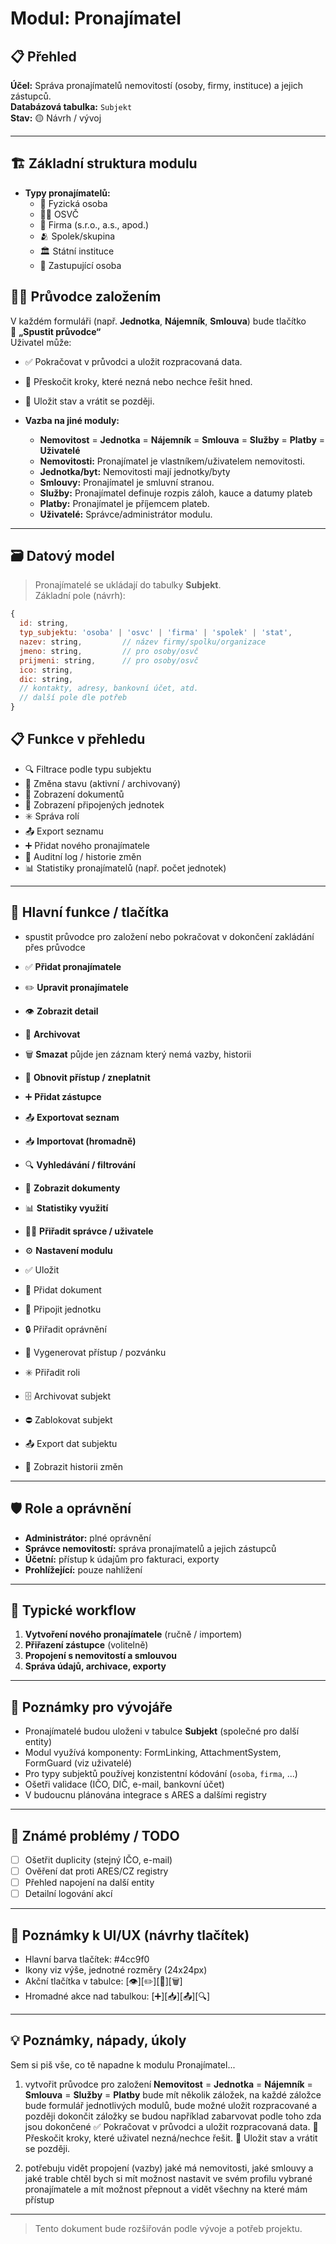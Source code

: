 # Modul: Pronajímatel

## 📋 Přehled
**Účel:** Správa pronajímatelů nemovitostí (osoby, firmy, instituce) a jejich zástupců.  
**Databázová tabulka:** `Subjekt`  
**Stav:** 🟡 Návrh / vývoj

---

## 🏗️ Základní struktura modulu

- **Typy pronajímatelů:**  
  - 👤 Fyzická osoba
  - 🧑‍💼 OSVČ
  - 🏢 Firma (s.r.o., a.s., apod.)
  - 🫂 Spolek/skupina
  - 🏛️ Státní instituce
  - 🤝 Zastupující osoba

## 🧑‍💼 Průvodce založením
V každém formuláři (např. **Jednotka**, **Nájemník**, **Smlouva**) bude tlačítko  
🌸 **„Spustit průvodce“**  
Uživatel může:  
- ✅ Pokračovat v průvodci a uložit rozpracovaná data.  
- 🏁 Přeskočit kroky, které nezná nebo nechce řešit hned.  
- 💾 Uložit stav a vrátit se později.

- **Vazba na jiné moduly:**
  - **Nemovitost** = **Jednotka** = **Nájemník** = **Smlouva** = **Služby** = **Platby** = **Uživatelé**
  - **Nemovitosti:** Pronajímatel je vlastníkem/uživatelem nemovitosti.
  - **Jednotka/byt:** Nemovitosti mají jednotky/byty
  - **Smlouvy:** Pronajímatel je smluvní stranou.
  - **Služby:** Pronajímatel definuje rozpis záloh, kauce a datumy plateb 
  - **Platby:** Pronajímatel je příjemcem plateb.
  - **Uživatelé:** Správce/administrátor modulu.

---

## 🗃️ Datový model
> Pronajímatelé se ukládají do tabulky **Subjekt**.  
Základní pole (návrh):

```javascript
{
  id: string,
  typ_subjektu: 'osoba' | 'osvc' | 'firma' | 'spolek' | 'stat',
  nazev: string,         // název firmy/spolku/organizace
  jmeno: string,         // pro osoby/osvč
  prijmeni: string,      // pro osoby/osvč
  ico: string,
  dic: string,
  // kontakty, adresy, bankovní účet, atd.
  // další pole dle potřeb
}
```
## 📋 Funkce v přehledu
- 🔍 Filtrace podle typu subjektu
- 🔄 Změna stavu (aktivní / archivovaný)
- 📑 Zobrazení dokumentů
- 🏢 Zobrazení připojených jednotek
- ✳️ Správa rolí
- 📤 Export seznamu
- ➕ Přidat nového pronajímatele
- 📜 Auditní log / historie změn
- 📊 Statistiky pronajímatelů (např. počet jednotek)
---

## 🔘 Hlavní funkce / tlačítka

- spustit průvodce pro založení nebo pokračovat v dokončení zakládání přes průvodce

- ✅ **Přidat pronajímatele**
- ✏️ **Upravit pronajímatele**
- 👁️ **Zobrazit detail**
- 📁 **Archivovat**
- 🗑️ **Smazat** půjde jen záznam který nemá vazby, historii 
- 🔁 **Obnovit přístup / zneplatnit**
- ➕ **Přidat zástupce**
- 📤 **Exportovat seznam**
- 📥 **Importovat (hromadně)**
- 🔍 **Vyhledávání / filtrování**
- 📑 **Zobrazit dokumenty**
- 📊 **Statistiky využití**
- 🧑‍💼 **Přiřadit správce / uživatele**
- ⚙️ **Nastavení modulu**
- ✅ Uložit
- 📑 Přidat dokument
- 🏢 Připojit jednotku
- 🔒 Přiřadit oprávnění
- 📨 Vygenerovat přístup / pozvánku
- ✳️ Přiřadit roli
- 🗄️ Archivovat subjekt
- ⛔ Zablokovat subjekt
- 📤 Export dat subjektu
- 📜 Zobrazit historii změn

---

## 🛡️ Role a oprávnění

- **Administrátor:** plné oprávnění
- **Správce nemovitostí:** správa pronajímatelů a jejich zástupců
- **Účetní:** přístup k údajům pro fakturaci, exporty
- **Prohlížející:** pouze nahlížení

---

## 🔄 Typické workflow

1. **Vytvoření nového pronajímatele** (ručně / importem)
2. **Přiřazení zástupce** (volitelně)
3. **Propojení s nemovitostí a smlouvou**
4. **Správa údajů, archivace, exporty**

---

## 📝 Poznámky pro vývojáře

- Pronajímatelé budou uloženi v tabulce **Subjekt** (společné pro další entity)
- Modul využívá komponenty: FormLinking, AttachmentSystem, FormGuard (viz uživatelé)
- Pro typy subjektů používej konzistentní kódování (`osoba`, `firma`, ...)
- Ošetři validace (IČO, DIČ, e-mail, bankovní účet)
- V budoucnu plánována integrace s ARES a dalšími registry

---

## 🐛 Známé problémy / TODO

- [ ] Ošetřit duplicity (stejný IČO, e-mail)
- [ ] Ověření dat proti ARES/CZ registry
- [ ] Přehled napojení na další entity
- [ ] Detailní logování akcí

---

## 🎨 Poznámky k UI/UX (návrhy tlačítek)

- Hlavní barva tlačítek: #4cc9f0  
- Ikony viz výše, jednotné rozměry (24x24px)
- Akční tlačítka v tabulce: [👁️][✏️][📁][🗑️]
- Hromadné akce nad tabulkou: [➕][📥][📤][🔍]

---

## 💡 Poznámky, nápady, úkoly

Sem si piš vše, co tě napadne k modulu Pronajímatel...
1. vytvořit průvodce pro založení **Nemovitost** = **Jednotka** = **Nájemník** = **Smlouva** = **Služby** = **Platby**
  bude mít několik záložek, na každé záložce bude formulář jednotlivých modulů, bude možné uložit rozpracované a později dokončit
  záložky se budou například zabarvovat podle toho zda jsou dokončené
  ✅ Pokračovat v průvodci a uložit rozpracovaná data.
  🏁 Přeskočit kroky, které uživatel nezná/nechce řešit.
  💾 Uložit stav a vrátit se později.

3. potřebuju vidět propojení (vazby) jaké má nemovitosti, jaké smlouvy a jaké trable
  chtěl bych si mít možnost nastavit ve svém profilu vybrané pronajímatele a mít možnost přepnout a vidět všechny na které mám přístup

---

> Tento dokument bude rozšiřován podle vývoje a potřeb projektu.
